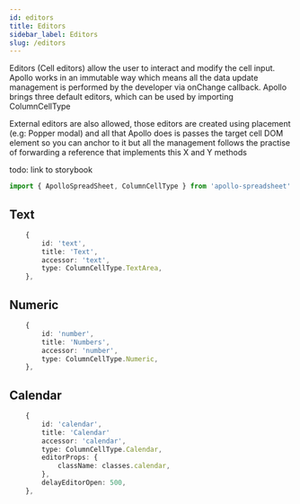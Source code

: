 ```yaml
---
id: editors
title: Editors
sidebar_label: Editors
slug: /editors
---
```


Editors (Cell editors) allow the user to interact and modify the cell input. Apollo works in an immutable way which means all the data update management is performed by the developer via onChange callback. Apollo brings three default editors, which can be used by importing ColumnCellType

External editors are also allowed, those editors are created using placement (e.g: Popper modal) and all that Apollo does is passes the target cell DOM element so you can anchor to it but all the management follows the practise of forwarding a reference that implements this X and Y methods

todo: link to storybook

```typescript
import { ApolloSpreadSheet, ColumnCellType } from 'apollo-spreadsheet'
```

## Text

```typescript
	{
		id: 'text',
		title: 'Text',
		accessor: 'text',
		type: ColumnCellType.TextArea,
	},
```

## Numeric

```typescript
	{
		id: 'number',
		title: 'Numbers',
		accessor: 'number',
		type: ColumnCellType.Numeric,
	},
```

## Calendar

```typescript
	{
	    id: 'calendar',
		title: 'Calendar'
		accessor: 'calendar',
		type: ColumnCellType.Calendar,
		editorProps: {
			className: classes.calendar,
		},
		delayEditorOpen: 500,
	},
```
